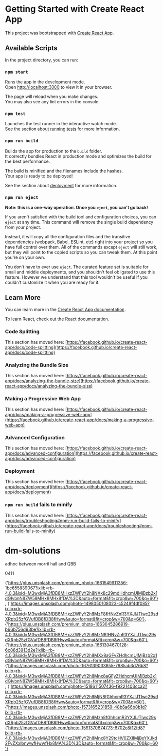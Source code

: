 # Getting Started with Create React App

This project was bootstrapped with [Create React App](https://github.com/facebook/create-react-app).

## Available Scripts

In the project directory, you can run:

### `npm start`

Runs the app in the development mode.\
Open [http://localhost:3000](http://localhost:3000) to view it in your browser.

The page will reload when you make changes.\
You may also see any lint errors in the console.

### `npm test`

Launches the test runner in the interactive watch mode.\
See the section about [running tests](https://facebook.github.io/create-react-app/docs/running-tests) for more information.

### `npm run build`

Builds the app for production to the `build` folder.\
It correctly bundles React in production mode and optimizes the build for the best performance.

The build is minified and the filenames include the hashes.\
Your app is ready to be deployed!

See the section about [deployment](https://facebook.github.io/create-react-app/docs/deployment) for more information.

### `npm run eject`

**Note: this is a one-way operation. Once you `eject`, you can't go back!**

If you aren't satisfied with the build tool and configuration choices, you can `eject` at any time. This command will remove the single build dependency from your project.

Instead, it will copy all the configuration files and the transitive dependencies (webpack, Babel, ESLint, etc) right into your project so you have full control over them. All of the commands except `eject` will still work, but they will point to the copied scripts so you can tweak them. At this point you're on your own.

You don't have to ever use `eject`. The curated feature set is suitable for small and middle deployments, and you shouldn't feel obligated to use this feature. However we understand that this tool wouldn't be useful if you couldn't customize it when you are ready for it.

## Learn More

You can learn more in the [Create React App documentation](https://facebook.github.io/create-react-app/docs/getting-started).

To learn React, check out the [React documentation](https://reactjs.org/).

### Code Splitting

This section has moved here: [https://facebook.github.io/create-react-app/docs/code-splitting](https://facebook.github.io/create-react-app/docs/code-splitting)

### Analyzing the Bundle Size

This section has moved here: [https://facebook.github.io/create-react-app/docs/analyzing-the-bundle-size](https://facebook.github.io/create-react-app/docs/analyzing-the-bundle-size)

### Making a Progressive Web App

This section has moved here: [https://facebook.github.io/create-react-app/docs/making-a-progressive-web-app](https://facebook.github.io/create-react-app/docs/making-a-progressive-web-app)

### Advanced Configuration

This section has moved here: [https://facebook.github.io/create-react-app/docs/advanced-configuration](https://facebook.github.io/create-react-app/docs/advanced-configuration)

### Deployment

This section has moved here: [https://facebook.github.io/create-react-app/docs/deployment](https://facebook.github.io/create-react-app/docs/deployment)

### `npm run build` fails to minify

This section has moved here: [https://facebook.github.io/create-react-app/docs/troubleshooting#npm-run-build-fails-to-minify](https://facebook.github.io/create-react-app/docs/troubleshooting#npm-run-build-fails-to-minify)
# dm-solutions


adhoc between morril hall and QBB

0411


{'https://plus.unsplash.com/premium_photo-1661549911356-1bc655839067?ixlib=rb-4.0.3&ixid=M3wxMjA3fDB8MHxzZWFyY2h8NXx8c29mdHdhcmUlMjBzb2x1dGlvbnN8ZW58MHx8MHx8fDA%3D&auto=format&fit=crop&w=700&q=60'},
{'https://images.unsplash.com/photo-1498050108023-c5249f4df085?ixlib=rb-4.0.3&ixid=M3wxMjA3fDB8MHxzZWFyY2h8MzF8fHNvZnR3YXJlJTIwc29sdXRpb25zfGVufDB8fDB8fHww&auto=format&fit=crop&w=700&q=60'},
{'https://plus.unsplash.com/premium_photo-1663045286919-b66b756d93be?ixlib=rb-4.0.3&ixid=M3wxMjA3fDB8MHxzZWFyY2h8MzN8fHNvZnR3YXJlJTIwc29sdXRpb25zfGVufDB8fDB8fHww&auto=format&fit=crop&w=700&q=60'},
{'https://plus.unsplash.com/premium_photo-1661304670128-6c86d3913d2e?ixlib=rb-4.0.3&ixid=M3wxMjA3fDB8MHxzZWFyY2h8MXx8aGFyZHdhcmUlMjBzb2x1dGlvbnN8ZW58MHx8MHx8fDA%3D&auto=format&fit=crop&w=700&q=60'}
{'https://images.unsplash.com/photo-1676139033955-7985ab3d76b8?ixlib=rb-4.0.3&ixid=M3wxMjA3fDB8MHxzZWFyY2h8Mnx8aGFyZHdhcmUlMjBzb2x1dGlvbnN8ZW58MHx8MHx8fDA%3D&auto=format&fit=crop&w=700&q=60'},
{'https://images.unsplash.com/photo-1518611507436-f9221403cca2?ixlib=rb-4.0.3&ixid=M3wxMjA3fDB8MHxzZWFyY2h8MjN8fGhhcmR3YXJlJTIwc29sdXRpb25zfGVufDB8fDB8fHww&auto=format&fit=crop&w=700&q=60'},
{'https://images.unsplash.com/photo-1573165231859-48b6a66b8b1d?ixlib=rb-4.0.3&ixid=M3wxMjA3fDB8MHxzZWFyY2h8Mzh8fGhhcmR3YXJlJTIwc29sdXRpb25zfGVufDB8fDB8fHww&auto=format&fit=crop&w=700&q=60'},
{'https://images.unsplash.com/photo-1591370874773-6702e8f12fd8?ixlib=rb-4.0.3&ixid=M3wxMjA3fDB8MHxzZWFyY2h8Mnx8Y29tcHV0ZXIlMjBoYXJkd2FyZXxlbnwwfHwwfHx8MA%3D%3D&auto=format&fit=crop&w=700&q=60'}
